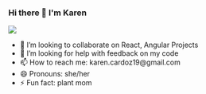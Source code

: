 ### Hi there 👋 I'm Karen 
<p align="left" dir="auto">
  <a href="https://www.linkedin.com/in/karencardoz" rel="nofollow">
    <img src="https://camo.githubusercontent.com/a493f6833f99fb3c85788d6d9305e6b7a42b838e5ee5d138fd9a8214a7e77472/68747470733a2f2f696d672e736869656c64732e696f2f62616467652f6c696e6b6564696e2d2532333030373742352e7376673f267374796c653d666f722d7468652d6261646765266c6f676f3d6c696e6b6564696e266c6f676f436f6c6f723d7768697465" data-canonical-src="https://img.shields.io/badge/linkedin-%230077B5.svg?&amp;style=for-the-badge&amp;logo=linkedin&amp;logoColor=white" style="max-width: 100%;">
  </a>
</p>
<ul> 
<li> 👯 I’m looking to collaborate on React, Angular Projects</li> 
<li>   🤔 I’m looking for help with feedback on my code</li> 
<li>  📫 How to reach me: karen.cardoz19@gmail.com</li> 
<li>   😄 Pronouns: she/her</li> 
<li>  ⚡ Fun fact: plant mom</li> 
</ul>
</p>
